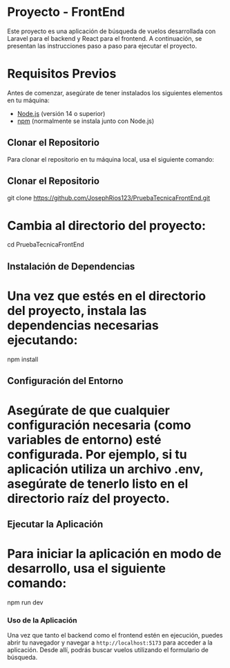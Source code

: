 # Proyecto - FrontEnd

Este proyecto es una aplicación de búsqueda de vuelos desarrollada con Laravel para el backend y React para el frontend. A continuación, se presentan las instrucciones paso a paso para ejecutar el proyecto.

# Requisitos Previos

Antes de comenzar, asegúrate de tener instalados los siguientes elementos en tu máquina:

- [Node.js](https://nodejs.org/) (versión 14 o superior)
- [npm](https://www.npmjs.com/) (normalmente se instala junto con Node.js)
<!-- Para mejor entendimiento de la instalación de cada programa, 
recomiendo ver un video en YouTube -->

## Clonar el Repositorio

Para clonar el repositorio en tu máquina local, usa el siguiente comando:

## Clonar el Repositorio
git clone https://github.com/JosephRios123/PruebaTecnicaFrontEnd.git

# Cambia al directorio del proyecto:
cd PruebaTecnicaFrontEnd

## Instalación de Dependencias
# Una vez que estés en el directorio del proyecto, instala las dependencias necesarias ejecutando:

npm install

## Configuración del Entorno
# Asegúrate de que cualquier configuración necesaria (como variables de entorno) esté configurada. Por ejemplo, si tu aplicación utiliza un archivo .env, asegúrate de tenerlo listo en el directorio raíz del proyecto.

## Ejecutar la Aplicación
# Para iniciar la aplicación en modo de desarrollo, usa el siguiente comando:

npm run dev

### Uso de la Aplicación

Una vez que tanto el backend como el frontend estén en ejecución, puedes abrir tu navegador y navegar a `http://localhost:5173` para acceder a la aplicación. Desde allí, podrás buscar vuelos utilizando el formulario de búsqueda.

